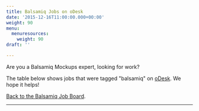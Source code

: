 ```yaml
---
title: Balsamiq Jobs on oDesk
date: '2015-12-16T11:00:00.000+00:00'
weight: 90
menu:
  menuresources:
    weight: 90
draft: ''

---
```


Are you a Balsamiq Mockups expert, looking for work?

The table below shows jobs that were tagged "balsamiq" on [oDesk](http://www.odesk.com). We hope it helps!

[Back to the Balsamiq Job Board](/resources/jobs/).

* * *

<div>
<!-- custom CSS for balsamiq -->
<style type="text/css">.odesk-title-default {
        margin-left:5px !important;
        margin-right:0 !important;
        font-size: 18px !important;
    }

    #odesk-widget {
        padding-top: 10px !important;
        margin-left: -15px !important;
        width: 700px;
    }
    .active {
        font-weight:bold;
    }

    .odesk-pagination ul {
        margin-left: 100px !important;
    }

    .odesk-contractor-listing .odesk-widget-listing-panel,
    .odesk-job-listing .odesk-widget-listing-panel {
        margin-top: -110px !important;
        width: 450px !important;
    }

    .odesk-contractor-listing .odesk-widget-title,
    .odesk-job-listing .odesk-widget-title {
        margin-left: 460px !important;
    }

    .odesk-job-filter-and-sort {
        margin-left: 460px !important;
        position: absolute !important;
        margin-top: 110px !important;
    }
</style>
<!-- Start of oDesk widget code fragment -->
<!-- ################################# -->
<div class="odesk-job-listing" id="odesk-widget"><!-- MANDATORY - DO NOT REMOVE - THIS IS THE STYLE OF WIDGET APPLICATION
        User can override CSS classes by including own CSS after this one --></div>
<link href="http://cdn.widget3.odeskps.com/static/default_widget_look.css" rel="stylesheet" type="text/css" />
<link href="https://cdn-widget3.odeskps.com/static/fullpage_widget_look.css" rel="stylesheet" type="text/css" /><!-- MANDATORY - DO NOT REMOVE - THIS IS THE WIDGET APPLICATION --><!-- This script manipulates the DOM tree to show the results in the listing
      that corresponds to the configuration parameters defined below. --><script type="text/javascript" src="http://cdn.widget3.odeskps.com/static/widget-loader.js"></script><!-- This is where configuration parameters are set --><script type="text/javascript">
    (new oDeskWidget()).jobs({
        'q': 'balsamiq',
        'id': 'odesk-widget',
        'perPage': 5,
        'widget_init_url': 'http://widget3.odeskps.com/api/v1/jobs/all/',
        'api_url': 'http://widget3.odeskps.com/api/v1/jobs/search/',
        'widget_data_url': 'http://widget3.odeskps.com/api/v1/jobs/widget/',
        'postAJobButton': true,
        'openLinkInNewTab': true,
        'titleVars': {'title': 'Find Balsamiq Jobs'},
        'clientId': 'balsamiq'
    });
    </script><!-- ################################# --><!-- End of oDesk Widget Code Fragment -->
    </div>
